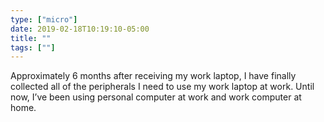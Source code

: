 ```yaml
---
type: ["micro"]
date: 2019-02-18T10:19:10-05:00
title: ""
tags: [""]
---
```

Approximately 6 months after receiving my work laptop, I have finally collected all of the peripherals I need to use my work laptop at work. Until now, I’ve been using personal computer at work and work computer at home.
